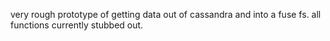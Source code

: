 very rough prototype of getting data out of cassandra and into a fuse fs. all functions currently stubbed out. 
